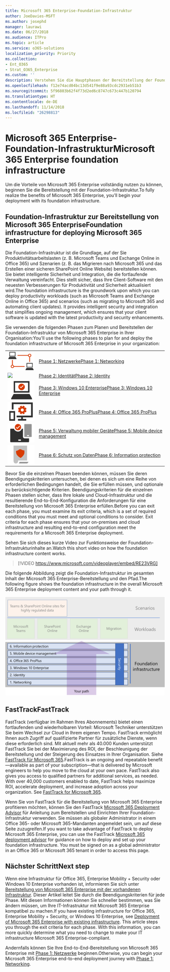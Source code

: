 ```yaml
---
title: Microsoft 365 Enterprise-Foundation-Infrastruktur
author: JoeDavies-MSFT
ms.author: josephd
manager: laurawi
ms.date: 06/27/2018
ms.audience: ITPro
ms.topic: article
ms.service: o365-solutions
localization_priority: Priority
ms.collection:
- Ent_O365
- Strat_O365_Enterprise
ms.custom: ''
description: Verstehen Sie die Hauptphasen der Bereitstellung der Foundation-Infrastruktur für Microsoft 365 Enterprise in Ihrer Organisation.
ms.openlocfilehash: f12e74acd04bc13d541f9e88a93cdc2931eb51b3
ms.sourcegitcommit: 5f96803b62f4f73d2ed6c8747c673c447b120794
ms.translationtype: HT
ms.contentlocale: de-DE
ms.lasthandoff: 11/14/2018
ms.locfileid: "26298813"
---
```

# <a name="microsoft-365-enterprise-foundation-infrastructure"></a><span data-ttu-id="bc6c3-103">Microsoft 365 Enterprise-Foundation-Infrastruktur</span><span class="sxs-lookup"><span data-stu-id="bc6c3-103">Microsoft 365 Enterprise foundation infrastructure</span></span>

<span data-ttu-id="bc6c3-104">Um die Vorteile von Microsoft 365 Enterprise vollständig nutzen zu können, beginnen Sie die Bereitstellung mit der Foundation-Infrastruktur.</span><span class="sxs-lookup"><span data-stu-id="bc6c3-104">To fully realize the benefits of Microsoft 365 Enterprise, you’ll begin your deployment with its foundation infrastructure.</span></span> 

## <a name="foundation-infrastructure-for-deploying-microsoft-365-enterprise"></a><span data-ttu-id="bc6c3-105">Foundation-Infrastruktur zur Bereitstellung von Microsoft 365 Enterprise</span><span class="sxs-lookup"><span data-stu-id="bc6c3-105">Foundation infrastructure for deploying Microsoft 365 Enterprise</span></span>

<span data-ttu-id="bc6c3-p101">Die Foundation-Infrastruktur ist die Grundlage, auf der Sie Produktivitätsarbeitslasten (z. B. Microsoft Teams und Exchange Online in Office 365) und Szenarien (z. B. das Migrieren nach Microsoft 365 und das Erstellen einer sicheren SharePoint Online Website) bereitstellen können. Sie bietet intelligente Sicherheit und Integration, die die fortlaufende Verwaltung vereinfacht. Dies stellt sicher, dass Ihre Client-Software mit den neuesten Verbesserungen für Produktivität und Sicherheit aktualisiert wird.</span><span class="sxs-lookup"><span data-stu-id="bc6c3-p101">The foundation infrastructure is the groundwork upon which you can deploy productivity workloads (such as Microsoft Teams and Exchange Online in Office 365) and scenarios (such as migrating to Microsoft 365 and automating client updates). It provides intelligent security and integration that simplifies ongoing management, which ensures that your client software is updated with the latest productivity and security enhancements.</span></span>

<span data-ttu-id="bc6c3-108">Sie verwenden die folgenden Phasen zum Planen und Bereitstellen der Foundation-Infrastruktur von Microsoft 365 Enterprise in Ihrer Organisation:</span><span class="sxs-lookup"><span data-stu-id="bc6c3-108">You'll use the following phases to plan for and deploy the foundation infrastructure of Microsoft 365 Enterprise in your organization:</span></span>

|||
|:-------|:-----|
|![](./media/deploy-foundation-infrastructure/networking_icon-small.png)|[<span data-ttu-id="bc6c3-109">Phase 1: Netzwerke</span><span class="sxs-lookup"><span data-stu-id="bc6c3-109">Phase 1: Networking</span></span>](networking-infrastructure.md)|
|![](./media/deploy-foundation-infrastructure/identity_icon-small.png)|[<span data-ttu-id="bc6c3-110">Phase 2: Identität</span><span class="sxs-lookup"><span data-stu-id="bc6c3-110">Phase 2: Identity</span></span>](identity-infrastructure.md)|
|![](./media/deploy-foundation-infrastructure/win10enterprise_icon-small.png)|[<span data-ttu-id="bc6c3-111">Phase 3: Windows 10 Enterprise</span><span class="sxs-lookup"><span data-stu-id="bc6c3-111">Phase 3: Windows 10 Enterprise</span></span>](windows10-infrastructure.md)|
|![](./media/deploy-foundation-infrastructure/O365proplus_icon-small.png)|[<span data-ttu-id="bc6c3-112">Phase 4: Office 365 ProPlus</span><span class="sxs-lookup"><span data-stu-id="bc6c3-112">Phase 4: Office 365 ProPlus</span></span>](office365proplus-infrastructure.md)|
|![](./media/deploy-foundation-infrastructure/mobiledevicemgmt_icon-small.png)|[<span data-ttu-id="bc6c3-113">Phase 5: Verwaltung mobiler Geräte</span><span class="sxs-lookup"><span data-stu-id="bc6c3-113">Phase 5: Mobile device management</span></span>](mobility-infrastructure.md)|
|![](./media/deploy-foundation-infrastructure/infoprotection_icon-small.png)|[<span data-ttu-id="bc6c3-114">Phase 6: Schutz von Daten</span><span class="sxs-lookup"><span data-stu-id="bc6c3-114">Phase 6: Information protection</span></span>](infoprotect-infrastructure.md)|


<span data-ttu-id="bc6c3-p102">Bevor Sie die einzelnen Phasen beenden können, müssen Sie deren Beendigungskriterien untersuchen, bei denen es sich um eine Reihe von erforderlichen Bedingungen handelt, die Sie erfüllen müssen, und optionale zu berücksichtigende Kriterien. Beendigungskriterien für die einzelnen Phasen stellen sicher, dass Ihre lokale und Cloud-Infrastruktur und die resultierende End-to-End-Konfiguration die Anforderungen für eine Bereitstellung von Microsoft 365 Enterprise erfüllen.</span><span class="sxs-lookup"><span data-stu-id="bc6c3-p102">Before you can exit each phase, you must examine its exit criteria, which is a set of required conditions that you must meet and optional conditions to consider. Exit criteria for each phase ensures that your on-premises and cloud infrastructure and resulting end-to-end configuration meet the requirements for a Microsoft 365 Enterprise deployment.</span></span>

<span data-ttu-id="bc6c3-117">Sehen Sie sich dieses kurze Video zur Funktionsweise der Foundation-Infrastrukturinhalte an.</span><span class="sxs-lookup"><span data-stu-id="bc6c3-117">Watch this short video on how the foundation infrastructure content works.</span></span>

> [!VIDEO https://www.microsoft.com/videoplayer/embed/RE23VRG]

<span data-ttu-id="bc6c3-118">Die folgende Abbildung zeigt die Foundation-Infrastruktur im gesamten Inhalt der Microsoft 365 Enterprise-Bereitstellung und den Pfad.</span><span class="sxs-lookup"><span data-stu-id="bc6c3-118">The following figure shows the foundation infrastructure in the overall Microsoft 365 Enterprise deployment content and your path through it.</span></span>

![](./media/deploy-foundation-infrastructure/m365-deploy-content-arch-foundation.png)

## <a name="fasttrack"></a><span data-ttu-id="bc6c3-119">FastTrack</span><span class="sxs-lookup"><span data-stu-id="bc6c3-119">FastTrack</span></span>

<span data-ttu-id="bc6c3-p103">FastTrack (verfügbar im Rahmen Ihres Abonnements) bietet einen fortlaufenden und wiederholbaren Vorteil: Microsoft Techniker unterstützen Sie beim Wechsel zur Cloud in Ihrem eigenen Tempo. FastTrack ermöglicht Ihnen auch Zugriff auf qualifizierte Partner für zusätzliche Dienste, wenn diese erforderlich sind. Mit aktuell mehr als 40.000 Kunden unterstützt FastTrack Sie bei der Maximierung des ROI, der Beschleunigung der Bereitstellung und der Steigerung des Einsatzes in Ihrer Organisation. Siehe [FastTrack für Microsoft 365](https://fasttrack.microsoft.com/microsoft365).</span><span class="sxs-lookup"><span data-stu-id="bc6c3-p103">FastTrack is an ongoing and repeatable benefit—available as part of your subscription—that is delivered by Microsoft engineers to help you move to the cloud at your own pace. FastTrack also gives you access to qualified partners for additional services, as needed. With over 40,000 customers enabled to date, FastTrack helps maximize ROI, accelerate deployment, and increase adoption across your organization. See [FastTrack for Microsoft 365](https://fasttrack.microsoft.com/microsoft365).</span></span> 

<span data-ttu-id="bc6c3-p104">Wenn Sie von FastTrack für die Bereitstellung von Microsoft 365 Enterprise profitieren möchten, können Sie den FastTrack [Microsoft 365 Deployment Advisor](https://aka.ms/microsoft365setupguide) für Anleitung zum Bereitstellen und Einrichten Ihrer Foundation-Infrastruktur verwenden. Sie müssen als globaler Administrator in einem Office 365- oder Microsoft 365-Mandanten angemeldet sein, um auf diese Seite zuzugreifen.</span><span class="sxs-lookup"><span data-stu-id="bc6c3-p104">If you want to take advantage of FastTrack to deploy Microsoft 365 Enterprise, you can use the FastTrack [Microsoft 365 deployment advisor](https://aka.ms/microsoft365setupguide) for guidance on how to deploy and set up your foundation infrastructure. You must be signed on as a global administrator in an Office 365 or Microsoft 365 tenant in order to access this page.</span></span>

## <a name="next-step"></a><span data-ttu-id="bc6c3-126">Nächster Schritt</span><span class="sxs-lookup"><span data-stu-id="bc6c3-126">Next step</span></span>

<span data-ttu-id="bc6c3-p105">Wenn eine Infrastruktur für Office 365, Enterprise Mobility + Security oder Windows 10 Enterprise vorhanden ist, informieren Sie sich unter [Bereitstellung von Microsoft 365 Enterprise mit der vorhandenen Infrastruktur](deploy-with-existing-infrastructure.md). Dieser Artikel leitet Sie durch die Beendigungskriterien für jede Phase. Mit diesen Informationen können Sie schneller bestimmen, was Sie ändern müssen, um Ihre IT-Infrastruktur mit Microsoft 365 Enterprise kompatibel zu machen.</span><span class="sxs-lookup"><span data-stu-id="bc6c3-p105">If you have existing infrastructure for Office 365, Enterprise Mobility + Security, or Windows 10 Enterprise, see [Deployment of Microsoft 365 Enterprise with existing infrastructure](deploy-with-existing-infrastructure.md). This article steps you through the exit criteria for each phase. With this information, you can more quickly determine what you need to change to make your IT infrastructure Microsoft 365 Enterprise-compliant.</span></span>

<span data-ttu-id="bc6c3-130">Andernfalls können Sie Ihre End-to-End-Bereitstellung von Microsoft 365 Enterprise mit [Phase 1: Netzwerke](networking-infrastructure.md) beginnen.</span><span class="sxs-lookup"><span data-stu-id="bc6c3-130">Otherwise, you can begin your Microsoft 365 Enterprise end-to-end deployment journey with [Phase 1: Networking](networking-infrastructure.md).</span></span>
